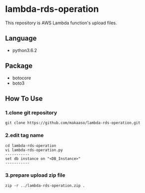 # lambda-rds-operation

This repository is AWS Lambda function's upload files.

## Language

- python3.6.2

## Package

- botocore
- boto3

## How To Use

### 1.clone git repository

```
git clone https://github.com/makaaso/lambda-rds-operation.git
```

### 2.edit tag name

```
cd lambda-rds-operation
vi lambda-rds-operation.py
-----------
set db instance on "<DB_Instance>"
-----------
```

### 3.prepare upload zip file

```
zip -r ../lambda-rds-operation.zip .
```

